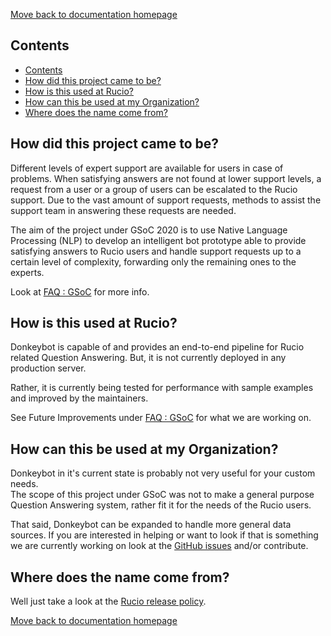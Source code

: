 [Move back to documentation homepage](https://github.com/rucio/donkeybot/tree/master/docs)

## Contents
- [Contents](#contents)
- [How did this project came to be?](#how-did-this-project-came-to-be)
- [How is this used at Rucio?](#how-is-this-used-at-rucio)
- [How can this be used at my Organization?](#how-can-this-be-used-at-my-organization)
- [Where does the name come from?](#where-does-the-name-come-from)


## How did this project came to be?

Different levels of expert support are available for users in case of problems. When satisfying answers are not found at lower support levels, a request from a user or a group of users can be escalated to the Rucio support. Due to the vast amount of support requests, methods to assist the support team in answering these requests are needed.

The aim of the project under GSoC 2020 is to use Native Language Processing (NLP) to develop an intelligent bot prototype able to provide satisfying answers to Rucio users and handle support requests up to a certain level of complexity, forwarding only the remaining ones to the experts.

Look at [FAQ : GSoC](./docs/../faq_gsoc.md) for more info.

## How is this used at Rucio?

Donkeybot is capable of and provides an end-to-end pipeline for Rucio related Question Answering. But, it is not currently deployed in any production server.

Rather, it is currently being tested for performance with sample examples and improved by the maintainers.

See Future Improvements under [FAQ : GSoC](faq_gsoc.md) for what we are working on.

## How can this be used at my Organization?

Donkeybot in it's current state is probably not very useful for your custom needs.  
The scope of this project under GSoC was not to make a general purpose Question Answering system, rather fit it for the needs of the Rucio users.

That said, Donkeybot can be expanded to handle more general data sources.
If you are interested in helping or want to look if that is something we are currently working on look at the [GitHub issues](https://github.com/rucio/donkeybot/issues) and/or contribute.


## Where does the name come from?

Well just take a look at the [Rucio release policy](https://rucio.readthedocs.io/en/latest/releasepolicy.html).



[Move back to documentation homepage](https://github.com/rucio/donkeybot/tree/master/docs)
